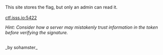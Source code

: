 This site stores the flag, but only an admin can read it.
<br><br>[ctf.isss.io:5422](http://ctf.isss.io:5422)

_Hint: Consider how a server may mistakenly trust information in the token before verifying the signature._

<br>
_by sohamster_
